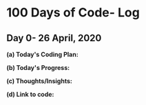 # 100 Days of Code- Log

## Day 0- 26 April, 2020
**(a) Today's Coding Plan:**

**(b) Today's Progress:**

**(c) Thoughts/Insights:**

**(d) Link to code:**
